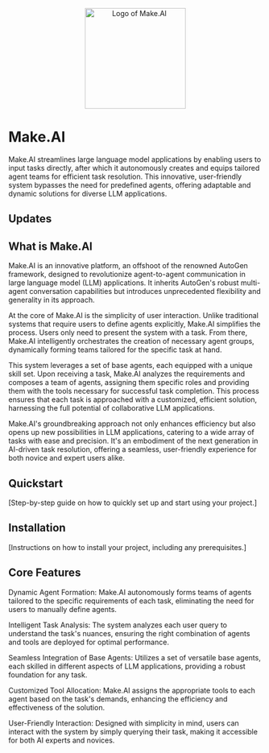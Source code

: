 <p align="center">
  <img src="https://cdn.discordapp.com/attachments/1164616799527125092/1174113481126064178/file-PNJzy4ggPQa95wvR35tYMsMF.png?ex=65666963&is=6553f463&hm=5ab1aa5c3ae109fdcc6b7afb431af8c561585b199c78077576f02bac18d1388a&" alt="Logo of Make.AI" width="200"/>
</p>

# Make.AI

Make.AI streamlines large language model applications by enabling users to input tasks directly, after which it autonomously creates and equips tailored agent teams for efficient task resolution. This innovative, user-friendly system bypasses the need for predefined agents, offering adaptable and dynamic solutions for diverse LLM applications.

## Updates



## What is Make.AI

Make.AI is an innovative platform, an offshoot of the renowned AutoGen framework, designed to revolutionize agent-to-agent communication in large language model (LLM) applications. It inherits AutoGen's robust multi-agent conversation capabilities but introduces unprecedented flexibility and generality in its approach.

At the core of Make.AI is the simplicity of user interaction. Unlike traditional systems that require users to define agents explicitly, Make.AI simplifies the process. Users only need to present the system with a task. From there, Make.AI intelligently orchestrates the creation of necessary agent groups, dynamically forming teams tailored for the specific task at hand.

This system leverages a set of base agents, each equipped with a unique skill set. Upon receiving a task, Make.AI analyzes the requirements and composes a team of agents, assigning them specific roles and providing them with the tools necessary for successful task completion. This process ensures that each task is approached with a customized, efficient solution, harnessing the full potential of collaborative LLM applications.

Make.AI's groundbreaking approach not only enhances efficiency but also opens up new possibilities in LLM applications, catering to a wide array of tasks with ease and precision. It's an embodiment of the next generation in AI-driven task resolution, offering a seamless, user-friendly experience for both novice and expert users alike.

## Quickstart

[Step-by-step guide on how to quickly set up and start using your project.]

## Installation

[Instructions on how to install your project, including any prerequisites.]

## Core Features

Dynamic Agent Formation: Make.AI autonomously forms teams of agents tailored to the specific requirements of each task, eliminating the need for users to manually define agents.

Intelligent Task Analysis: The system analyzes each user query to understand the task's nuances, ensuring the right combination of agents and tools are deployed for optimal performance.

Seamless Integration of Base Agents: Utilizes a set of versatile base agents, each skilled in different aspects of LLM applications, providing a robust foundation for any task.

Customized Tool Allocation: Make.AI assigns the appropriate tools to each agent based on the task's demands, enhancing the efficiency and effectiveness of the solution.

User-Friendly Interaction: Designed with simplicity in mind, users can interact with the system by simply querying their task, making it accessible for both AI experts and novices.




